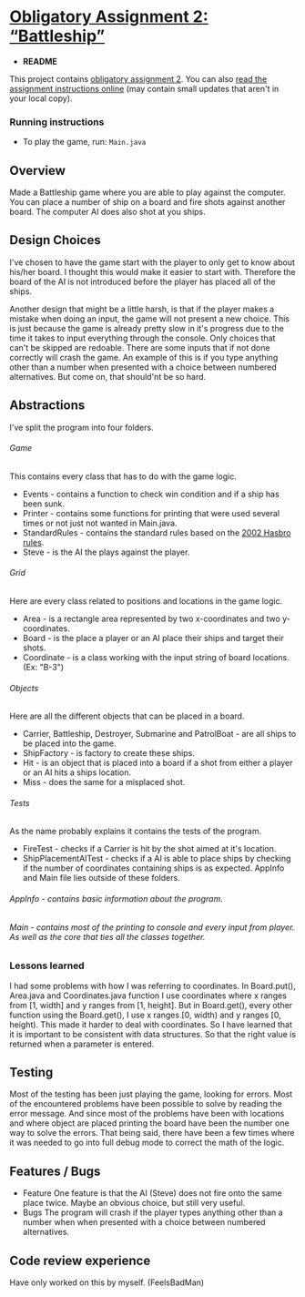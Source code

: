 # [Obligatory Assignment 2: “Battleship”](https://retting.ii.uib.no/inf101.v19.sem2/blob/master/SEM-2.md)


* **README**

This project contains [obligatory assignment 2](SEM-2.md). You can also [read the assignment instructions online](https://retting.ii.uib.no/inf101.v19.oppgaver/inf101.v19.sem2/blob/master/SEM-2.md) (may contain small updates that aren't in your local copy).

### Running instructions
* To play the game, run: `Main.java`

## Overview
Made a Battleship game where you are able to play against the computer. You can place a number of ship on a board and fire shots against another board. The computer AI does also shot at you ships.

## Design Choices
I've chosen to have the game start with the player to only get to know about his/her board. I thought this would make it easier to start with. Therefore the board of the AI is not introduced before the player has placed all of the ships.

Another design that might be a little harsh, is that if the player makes a mistake when doing an input, the game will not present a new choice. This is just because the game is already pretty slow in it's progress due to the time it takes to input everything through the console. Only choices that can't be skipped are redoable. There are some inputs that if not done correctly will crash the game. An example of this is if you type anything other than a number when presented with a choice between numbered alternatives. But come on, that should'nt be so hard.

## Abstractions
I've split the program into four folders.

###### Game

This contains every class that has to do with the game logic.
- Events - contains a function to check win condition and if a ship has been sunk.
- Printer - contains some functions for printing that were used several times or not just not wanted in Main.java.
- StandardRules - contains the standard rules based on the [2002 Hasbro rules](https://www.hasbro.com/common/instruct/BattleShip_(2002).PDF).
- Steve - is the AI the plays against the player.

###### Grid

Here are every class related to positions and locations in the game logic.
- Area - is a rectangle area represented by two x-coordinates and two y-coordinates.
- Board - is the place a player or an AI place their ships and target their shots.
- Coordinate - is a class working with the input string of board locations. (Ex: "B-3")

###### Objects

Here are all the different objects that can be placed in a board.
- Carrier, Battleship, Destroyer, Submarine and PatrolBoat - are all ships to be placed into the game.
- ShipFactory - is factory to create these ships.
- Hit - is an object that is placed into a board if a shot from either a player or an AI hits a ships location.
- Miss - does the same for a misplaced shot.

###### Tests

As the name probably explains it contains the tests of the program.
- FireTest - checks if a Carrier is hit by the shot aimed at it's location.
- ShipPlacementAITest - checks if a AI is able to place ships by checking if the number of coordinates containing ships is as expected.
AppInfo and Main file lies outside of these folders.

###### AppInfo - contains basic information about the program.
###### Main - contains most of the printing to console and every input from player. As well as the core that ties all the classes together.

### Lessons learned

I had some problems with how I was referring to coordinates. In Board.put(), Area.java and Coordinates.java function I use coordinates where x ranges from [1, width] and y ranges from [1, height]. But in Board.get(), every other function using the Board.get(), I use x ranges [0, width) and y ranges [0, height). This made it harder to deal with coordinates. So I have learned that it is important to be consistent with data structures. So that the right value is returned when a parameter is entered.

## Testing
Most of the testing has been just playing the game, looking for errors. Most of the encountered problems have been possible to solve by reading the error message. And since most of the problems have been with locations and where object are placed printing the board have been the number one way to solve the errors. That being said, there have been a few times where it was needed to go into full debug mode to correct the math of the logic.

## Features / Bugs
* Feature
	One feature is that the AI (Steve) does not fire onto the same place twice. Maybe an obvious choice, but still very useful.
* Bugs
	The program will crash if the player types anything other than a number when when presented with a choice between numbered alternatives.

## Code review experience
Have only worked on this by myself. (FeelsBadMan)
